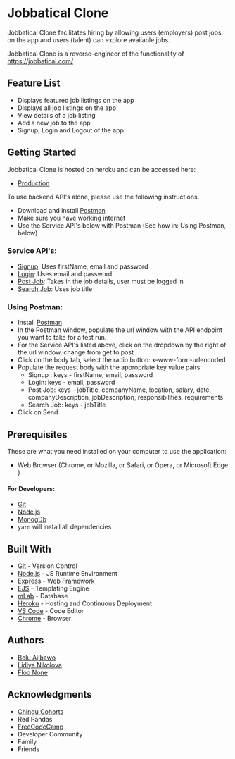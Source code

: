 # Jobbatical Clone
Jobbatical Clone facilitates hiring by allowing users (employers) post jobs on the app and users (talent) can explore available jobs.

Jobbatical Clone is a reverse-engineer of the functionality of https://jobbatical.com/


## Feature List
* Displays featured job listings on the app
* Displays all job listings on the app
* View details of a job listing
* Add a new job to the app
* Signup, Login and Logout of the app.


## Getting Started
Jobbatical Clone is hosted on heroku and can be accessed here:
 - [Production](https://jobbatical.herokuapp.com/)

To use backend API's alone, please use the following instructions. 
  - Download and install [Postman](https://chrome.google.com/webstore/detail/postman/fhbjgbiflinjbdggehcddcbncdddomop?hl=en)
  - Make sure you have working internet
  - Use the Service API's below with Postman (See how in: Using Postman, below)

### Service API's:
  - [Signup](https://jobbatical.herokuapp.com/signup): Uses firstName, email and password
  - [Login](https://jobbatical.herokuapp.com/login): Uses email and password
  - [Post Job](https://jobbatical.herokuapp.com/job-form): Takes in the job details, user must be logged in
  - [Search Job](https://jobbatical.herokuapp.com/explore): Uses job title


### Using Postman:
 - Install [Postman](https://chrome.google.com/webstore/detail/postman/fhbjgbiflinjbdggehcddcbncdddomop?hl=en)
 - In the Postman window, populate the url window with the API endpoint you want to take for a test run.
 - For the Service API's listed above, click on the dropdown by the right of the url window, change from get to post
 - Click on the body tab, select the radio button: x-www-form-urlencoded
 - Populate the request body with the appropriate key value pairs: 
      - Signup : keys - firstName, email, password
      - Login: keys - email, password
      - Post Job: keys - jobTitle, companyName, location, salary, date, companyDescription, jobDescription, responsibilities, requirements
      - Search Job: keys - jobTitle
- Click on Send

## Prerequisites
 These are what you need installed on your computer to use the application:

 - Web Browser (Chrome, or Mozilla, or Safari, or Opera, or Microsoft Edge )

 #### For Developers:
 - [Git](https://git-for-windows.github.io/)
 - [Node.js](https://nodejs.org/en/download/)
 - [MonogDb](https://www.mongodb.com/download-center#community)
 - ``` yarn ``` will install all dependencies
     


## Built With

- [Git](https://git-scm.com/) - Version Control
- [Node.js](https://nodejs.org/) - JS Runtime Environment
- [Express](https://expressjs.com/en/starter/installing.html) - Web Framework
- [EJS](http://ejs.co/) - Templating Engine
- [mLab](https://mlab.com/) - Database 
- [Heroku](https://www.heroku.com) - Hosting and Continuous Deployment
- [VS Code](https://code.visualstudio.com/) - Code Editor
- [Chrome](https://www.google.com/chrome/browser/desktop/index.html) - Browser


## Authors

* [Bolu Ajibawo](https://github.com/ajibs)
* [Lidiya Nikolova](https://github.com/l-emi)
* [Floo None](https://github.com/floonone)


## Acknowledgments
* [Chingu Cohorts](https://chingu-cohorts.github.io/chingu-directory/)
* Red Pandas
* [FreeCodeCamp](https://www.freecodecamp.org/)
* Developer Community
* Family
* Friends
